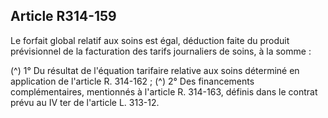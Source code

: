 ## Article R314-159

Le forfait global relatif aux soins est égal, déduction faite du produit prévisionnel de la facturation des tarifs
journaliers de soins, à la somme :

(^)
1° Du résultat de l'équation tarifaire relative aux soins déterminé en application de l'article R. 314-162 ;
(^)
2° Des financements complémentaires, mentionnés à l'article R. 314-163, définis dans le contrat prévu au IV
ter de l'article L. 313-12.

